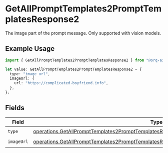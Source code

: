 # GetAllPromptTemplates2PromptTemplatesResponse2

The image part of the prompt message. Only supported with vision models.

## Example Usage

```typescript
import { GetAllPromptTemplates2PromptTemplatesResponse2 } from "@orq-ai/node/models/operations";

let value: GetAllPromptTemplates2PromptTemplatesResponse2 = {
  type: "image_url",
  imageUrl: {
    url: "https://complicated-boyfriend.info",
  },
};
```

## Fields

| Field                                                                                                                                                                                                    | Type                                                                                                                                                                                                     | Required                                                                                                                                                                                                 | Description                                                                                                                                                                                              |
| -------------------------------------------------------------------------------------------------------------------------------------------------------------------------------------------------------- | -------------------------------------------------------------------------------------------------------------------------------------------------------------------------------------------------------- | -------------------------------------------------------------------------------------------------------------------------------------------------------------------------------------------------------- | -------------------------------------------------------------------------------------------------------------------------------------------------------------------------------------------------------- |
| `type`                                                                                                                                                                                                   | [operations.GetAllPromptTemplates2PromptTemplatesResponse200ApplicationJSONResponseBodyType](../../models/operations/getallprompttemplates2prompttemplatesresponse200applicationjsonresponsebodytype.md) | :heavy_check_mark:                                                                                                                                                                                       | N/A                                                                                                                                                                                                      |
| `imageUrl`                                                                                                                                                                                               | [operations.GetAllPromptTemplates2PromptTemplatesResponseImageUrl](../../models/operations/getallprompttemplates2prompttemplatesresponseimageurl.md)                                                     | :heavy_check_mark:                                                                                                                                                                                       | N/A                                                                                                                                                                                                      |